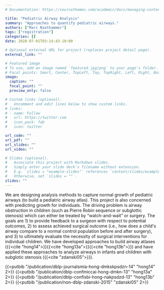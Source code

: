 ```yaml
---
# Documentation: https://sourcethemes.com/academic/docs/managing-content/

title: "Pediatric Airway Analysis"
summary: "Approaches to quantify pediatric airways."
authors: ["Marc Niethammer"]
tags: ["registration"]
categories: []
date: 2020-07-01T03:14:43-10:00

# Optional external URL for project (replaces project detail page).
external_link: ""

# Featured image
# To use, add an image named `featured.jpg/png` to your page's folder.
# Focal points: Smart, Center, TopLeft, Top, TopRight, Left, Right, BottomLeft, Bottom, BottomRight.
image:
  caption: ""
  focal_point: ""
  preview_only: false

# Custom links (optional).
#   Uncomment and edit lines below to show custom links.
# links:
# - name: Follow
#   url: https://twitter.com
#   icon_pack: fab
#   icon: twitter

url_code: ""
url_pdf: ""
url_slides: ""
url_video: ""

# Slides (optional).
#   Associate this project with Markdown slides.
#   Simply enter your slide deck's filename without extension.
#   E.g. `slides = "example-slides"` references `content/slides/example-slides.md`.
#   Otherwise, set `slides = ""`.
slides: ""
---
```


We are designing analysis methods to capture normal growth of pediatric airways (to build a pediatric airway atlas). This project is also concerned with predicting growth for individuals. The driving problem is airway obstruction in children (such as Pierre Robin sequence or subglottic stenosis) which can either be treated by “watch-and-wait” or surgery. The goals are 1) to provide feedback to a surgeon with respect to potential outcomes, 2) to assess achieved surgical outcome (i.e., how does a child's airway compare to a normal control population before and after surgery), and 3) to ultimately evaluate the necessity of surgical interventions for individual children. We have developed approaches to build airway atlases ({{<cite "hong14">}}{{<cite "hong13a">}}{{<cite "hong13b">}}) and have applied these approaches to analyze airways in infants and children with subglotic stenosis ({{<cite "zdanski05">}}).

{{<putbib "/publication/dblp-journalsmia-hong-dmkskpsdzn-14" "hong14" 2>}}
{{<putbib "/publication/dblp-confmiccai-hong-dmkn-13" "hong13a" 2>}}
{{<putbib "/publication/dblp-confisbi-hong-nakpsdzd-13" "hong13b" 2>}}
{{<putbib "/publication/non-dblp-zdanski-2015" "zdanski05" 2>}}

